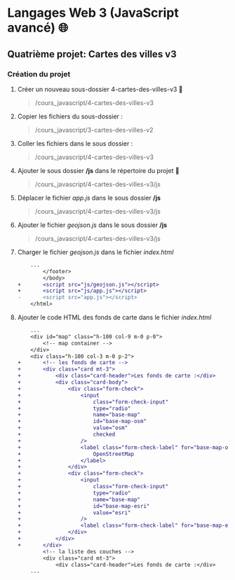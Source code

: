 # **Langages Web 3 (JavaScript avancé)** 🌐

## **Quatrième projet:** Cartes des villes v3

### **Création du projet**

1. Créer un nouveau sous-dossier 4-cartes-des-villes-v3 📁

    > /cours_javascript/4-cartes-des-villes-v3

2. Copier les fichiers du sous-dossier :

    > /cours_javascript/3-cartes-des-villes-v2

3. Coller les fichiers dans le sous dossier :

    > /cours_javascript/4-cartes-des-villes-v3

4. Ajouter le sous dossier **/js** dans le répertoire du projet 📁

    > /cours_javascript/4-cartes-des-villes-v3/js

5. Déplacer le fichier *app.js* dans le sous dossier **/js**

    > /cours_javascript/4-cartes-des-villes-v3/js

6. Ajouter le fichier *geojson.js* dans le sous dossier **/js**

    > /cours_javascript/4-cartes-des-villes-v3/js

7. Charger le fichier *geojson.js* dans le fichier *index.html*

    ```diff
        ...
            </footer>
            </body>
    +       <script src="js/geojson.js"></script>
    +       <script src="js/app.js"></script>
    -       <script src="app.js"></script>
        </html>
    ```

8. Ajouter le code HTML des fonds de carte dans le fichier *index.html*

    ```diff
        ...
        <div id="map" class="h-100 col-9 m-0 p-0">
            <!-- map container -->
        </div>
        <div class="h-100 col-3 m-0 p-2">
    +       <!-- les fonds de carte -->
    +       <div class="card mt-3">
    +           <div class="card-header">Les fonds de carte :</div>
    +           <div class="card-body">
    +               <div class="form-check">
    +                   <input
    +                       class="form-check-input"
    +                       type="radio"
    +                       name="base-map"
    +                       id="base-map-osm"
    +                       value="osm"
    +                       checked
    +                   />
    +                   <label class="form-check-label" for="base-map-osm">
    +                       OpenStreetMap
    +                   </label>
    +               </div>
    +               <div class="form-check">
    +                   <input
    +                       class="form-check-input"
    +                       type="radio"
    +                       name="base-map"
    +                       id="base-map-esri"
    +                       value="esri"
    +                   />
    +                   <label class="form-check-label" for="base-map-esri"> Esri </label>
    +               </div>
    +           </div>
    +       </div>
            <!-- la liste des couches -->
            <div class="card mt-3">
                <div class="card-header">Les fonds de carte :</div>
        ...
    ```

